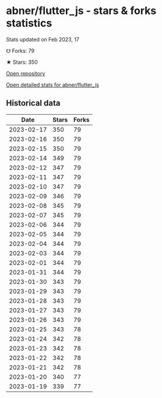 # abner/flutter_js - stars & forks statistics

Stats updated on Feb 2023, 17

☋ Forks: 79

★ Stars: 350

[Open repository](https://github.com/abner/flutter_js)

[Open detailed stats for abner/flutter_js](https://reviewgithub.com/rep/abner/flutter_js)

## Historical data
| Date | Stars | Forks |
|------|-------|-------|
| 2023-02-17 | 350 | 79 | 
| 2023-02-16 | 350 | 79 | 
| 2023-02-15 | 350 | 79 | 
| 2023-02-14 | 349 | 79 | 
| 2023-02-12 | 347 | 79 | 
| 2023-02-11 | 347 | 79 | 
| 2023-02-10 | 347 | 79 | 
| 2023-02-09 | 346 | 79 | 
| 2023-02-08 | 345 | 79 | 
| 2023-02-07 | 345 | 79 | 
| 2023-02-06 | 344 | 79 | 
| 2023-02-05 | 344 | 79 | 
| 2023-02-04 | 344 | 79 | 
| 2023-02-03 | 344 | 79 | 
| 2023-02-01 | 344 | 79 | 
| 2023-01-31 | 344 | 79 | 
| 2023-01-30 | 343 | 79 | 
| 2023-01-29 | 343 | 79 | 
| 2023-01-28 | 343 | 79 | 
| 2023-01-27 | 343 | 79 | 
| 2023-01-26 | 343 | 79 | 
| 2023-01-25 | 343 | 78 | 
| 2023-01-24 | 342 | 78 | 
| 2023-01-23 | 342 | 78 | 
| 2023-01-22 | 342 | 78 | 
| 2023-01-21 | 342 | 78 | 
| 2023-01-20 | 340 | 77 | 
| 2023-01-19 | 339 | 77 | 

